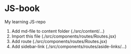 # JS-book
My learning JS-repo

1. Add md-file to content folder (./src/content/...)
2. Import this file (./src/components/routes/Routes.jsx)
3. Add route (./src/components/routes/Routes.jsx)
4. Add sidebar-link (./src/components/routes/aside-links/...)


